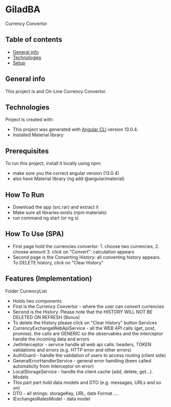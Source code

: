# GiladBA
Currency Convertor
## Table of contents
* [General info](#general-info)
* [Technologies](#technologies)
* [Setup](#setup)

## General info
This project is and On-Line Currency Convertor.
	
## Technologies
Project is created with:
* This project was generated with [Angular CLI](https://github.com/angular/angular-cli) version 13.0.4.
* Installed Material library 

	
## Prerequisites
To run this project, install it locally using npm:
* make sure you the correct angular version  (13.0.4)
* also have Material library (ng add @angular/material)


## How To Run
* Download the app (src.rar) and extract it
* Make sure all libraries exists (npm materials)
* run command ng start (or ng s)

## How To Use (SPA)
* First page hold the currencies convertor: 1. choose two currencies, 2. choose amount 3. click on "Convert": calculation appears
* Second page is the Converting History: all converting history appears. To DELETE history, click on "Clear History"


## Features (Implementation)
Folder CurrencyList
* Holds two components
* First is the Currency Convertor - where the user can convert currencies
* Second is the History. Please note that the HISTORY WILL NOT BE DELETED ON REFRESH (Bonus)
* To delete the History please click on "Clear History" button
Services
* CurrencyExchangeWebApiService - all the WEB API calls (get, post, promise). the calls are GENERIC
  so the observables and the interceptor handle the incoming data and errors
* JwtInterceptor - service handle all web api calls: headers, TOKEN validations and errors (e.g. HTTP error and other errors) 
* AuthGuard - handle the validation of users to access routing (client side)
* GeneralErrorHandlerService - general error handling (been called automaticlly from Interceptor on error)
* LocalStorageService - handle the client cache (add, delete, get...).
Models
* This part part hold data models and DTO (e.g. messages, URLs and so on)
* DTO - all strings: storageKey, URL, date Format ....
* IExchangesRatesModel - data model
